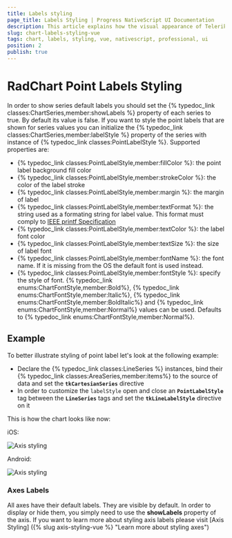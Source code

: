 ```yaml
---
title: Labels styling
page_title: Labels Styling | Progress NativeScript UI Documentation
description: This article explains how the visual appearance of Telerik Chart's labels for NativeScript can be customized.
slug: chart-labels-styling-vue
tags: chart, labels, styling, vue, nativescript, professional, ui
position: 2
publish: true
---
```


# RadChart Point Labels Styling
In order to show series default labels you should set the {% typedoc_link classes:ChartSeries,member:showLabels %} property of each series to true. By default its value is false. If you want to style the point labels that are shown for series values you can initialize the {% typedoc_link classes:ChartSeries,member:labelStyle %} property of the series with instance of {% typedoc_link classes:PointLabelStyle %}.
Supported properties are:
- {% typedoc_link classes:PointLabelStyle,member:fillColor %}: the point label background fill color
- {% typedoc_link classes:PointLabelStyle,member:strokeColor %}: the color of the label stroke
- {% typedoc_link classes:PointLabelStyle,member:margin %}: the margin of label
- {% typedoc_link classes:PointLabelStyle,member:textFormat %}: the string used as a formating string for label value. This format must comply to [IEEE printf Specification](http://pubs.opengroup.org/onlinepubs/009695399/functions/printf.html)
- {% typedoc_link classes:PointLabelStyle,member:textColor %}: the label font color
- {% typedoc_link classes:PointLabelStyle,member:textSize %}: the size of label font
- {% typedoc_link classes:PointLabelStyle,member:fontName %}: the font name. If it is missing from the OS the default font is used instead.
- {% typedoc_link classes:PointLabelStyle,member:fontStyle %}: specify the style of font. {% typedoc_link enums:ChartFontStyle,member:Bold%}, {% typedoc_link enums:ChartFontStyle,member:Italic%}, {% typedoc_link enums:ChartFontStyle,member:BoldItalic%} and {% typedoc_link enums:ChartFontStyle,member:Normal%} values can be used. Defaults to {% typedoc_link enums:ChartFontStyle,member:Normal%}.

## Example

To better illustrate styling of point label let's look at the following example:

- Declare the {% typedoc_link classes:LineSeries %} instances, bind their {% typedoc_link classes:AreaSeries,member:items%} to the source of data and set the **`tkCartesianSeries`** directive
- In order to customize the `labelStyle` open and close an **`PointLabelStyle`** tag between the **`LineSeries`** tags and set the **`tkLineLabelStyle`** directive on it

<snippet id='chart-styling-vue'/>

This is how the chart looks like now:

iOS:

![Axis styling](../../../../ui/img/ns_ui/labels_styling_ios.png "iOS")

Android:

![Axis styling](../../../../ui/img/ns_ui/labels_styling_android.png "Android")

### Axes Labels

All axes have their default labels. They are visible by default. In order to display or hide them, you simply need to use the **showLabels** property of the axis. If you want to learn more about styling axis labels please visit [Axis Styling] ({% slug axis-styling-vue %} "Learn more about styling axes")

